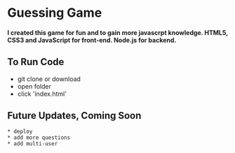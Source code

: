 # Guessing Game
#### I created this game for fun and to gain more javascrpt knowledge. HTML5, CSS3 and JavaScript for front-end. Node.js for backend.
## To Run Code
   * git clone or download
   * open folder
   * click 'index.html'
## Future Updates, Coming Soon
    * deploy
    * add more questions
    * add multi-user 
